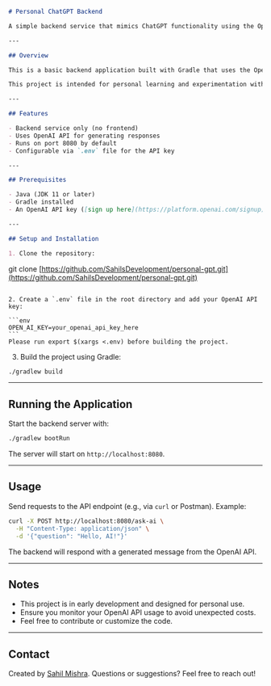 ```markdown
# Personal ChatGPT Backend

A simple backend service that mimics ChatGPT functionality using the OpenAI API.

---

## Overview

This is a basic backend application built with Gradle that uses the OpenAI API to generate conversational AI responses. It runs on port 8080 and exposes endpoints for interaction.

This project is intended for personal learning and experimentation with AI-powered chatbots.

---

## Features

- Backend service only (no frontend)
- Uses OpenAI API for generating responses
- Runs on port 8080 by default
- Configurable via `.env` file for the API key

---

## Prerequisites

- Java (JDK 11 or later)
- Gradle installed
- An OpenAI API key ([sign up here](https://platform.openai.com/signup))

---

## Setup and Installation

1. Clone the repository:

```

git clone [https://github.com/SahilsDevelopment/personal-gpt.git](https://github.com/SahilsDevelopment/personal-gpt.git)

````

2. Create a `.env` file in the root directory and add your OpenAI API key:

```env
OPEN_AI_KEY=your_openai_api_key_here
```
Please run export $(xargs <.env) before building the project.
````

3. Build the project using Gradle:

```bash
./gradlew build
```

---

## Running the Application

Start the backend server with:

```bash
./gradlew bootRun
```

The server will start on `http://localhost:8080`.

---

## Usage

Send requests to the API endpoint (e.g., via `curl` or Postman).
Example:

```bash
curl -X POST http://localhost:8080/ask-ai \
  -H "Content-Type: application/json" \
  -d '{"question": "Hello, AI!"}'
```

The backend will respond with a generated message from the OpenAI API.

---

## Notes

* This project is in early development and designed for personal use.
* Ensure you monitor your OpenAI API usage to avoid unexpected costs.
* Feel free to contribute or customize the code.

---

## Contact

Created by [Sahil Mishra](https://github.com/SahilsDevelopment).
Questions or suggestions? Feel free to reach out!

